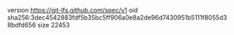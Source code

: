 version https://git-lfs.github.com/spec/v1
oid sha256:3dec4542883fdf5b35bc5ff906a0e8a2de96d7430951b5111f8055d38bdfd656
size 22453
